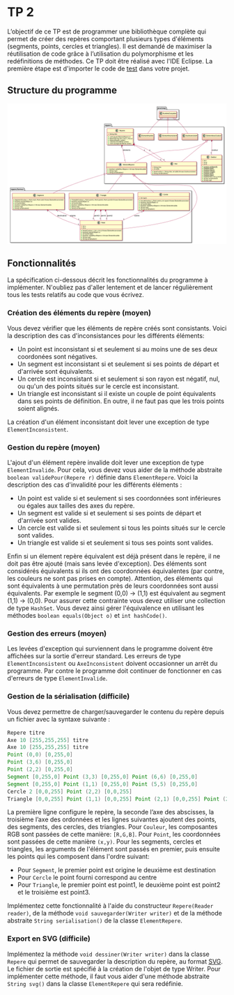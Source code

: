 # TP 2

L’objectif de ce TP est de programmer une bibliothèque complète qui permet de créer des repères comportant plusieurs types d'éléments (segments, points, cercles et triangles). Il est demandé de maximiser la réutilisation de code grâce à l’utilisation du polymorphisme et les redéfinitions de méthodes.
Ce TP doit être réalisé avec l'IDE Eclipse. La première étape est d'importer le code de [test](src/test/java) dans votre projet.

## Structure du programme

![Structure du programme](doc/design.png)

## Fonctionnalités

La spécification ci-dessous décrit les fonctionnalités du programme à implémenter. N'oubliez pas d'aller lentement et de lancer régulièrement tous les tests relatifs au code que vous écrivez.

### Création des éléments du repère (moyen)

Vous devez vérifier que les éléments de repère créés sont consistants. Voici la description des cas d'inconsistances pour les différents éléments:

* Un point est inconsistant si et seulement si au moins une de ses deux coordonées sont négatives.
* Un segment est inconsistant si et seulement si ses points de départ et d'arrivée sont équivalents.
* Un cercle est inconsistant si et seulement si son rayon est négatif, nul, ou qu'un des points situés sur le cercle est inconsistant.
* Un triangle est inconsistant si il existe un couple de point équivalents dans ses points de définition. En outre, il ne faut pas que les trois points soient alignés.

La création d'un élément inconsistant doit lever une exception de type `ElementInconsistent`.

### Gestion du repère (moyen)

L'ajout d'un élément repère invalide doit lever une exception de type `ElementInvalide`. Pour cela, vous devez vous aider de la méthode abstraite `boolean validePour(Repere r)` définie dans `ElementRepere`. Voici la description des cas d'invalidité pour les différents éléments :

* Un point est valide si et seulement si ses coordonnées sont inférieures ou égales aux tailles des axes du repère.
* Un segment est valide si et seulement si ses points de départ et d'arrivée sont valides.
* Un cercle est valide si et seulement si tous les points situés sur le cercle sont valides.
* Un triangle est valide si et seulement si tous ses points sont valides.

Enfin si un élement repère équivalent est déjà présent dans le repère, il ne doit pas être ajouté (mais sans levée d'exception). Des éléments sont considérés équivalents si ils ont des coordonnées équivalentes (par contre, les couleurs ne sont pas prises en compte). Attention, des éléments qui sont équivalents à une permutation près de leurs coordonnées sont aussi équivalents. Par exemple le segment (0,0) -> (1,1) est équivalent au segment (1,1) -> (0,0). Pour assurer cette contrainte vous devez utiliser une collection de type `HashSet`. Vous devez ainsi gérer l'équivalence en utilisant les méthodes `boolean equals(Object o)` et `int hashCode()`.

### Gestion des erreurs (moyen)

Les levées d'exception qui surviennent dans le programme doivent être affichées sur la sortie d'erreur standard. Les erreurs de type `ElementInconsistent` ou `AxeInconsistent` doivent occasionner un arrêt du programme. Par contre le programme doit continuer de fonctionner en cas d'erreurs de type `ElementInvalide`.

### Gestion de la sérialisation (difficile)

Vous devez permettre de charger/sauvegarder le contenu du repère depuis un fichier avec la syntaxe suivante :

~~~ java
Repere titre
Axe 10 [255,255,255] titre
Axe 10 [255,255,255] titre
Point (0,0) [0,255,0]
Point (3,6) [0,255,0]
Point (2,2) [0,255,0]
Segment [0,255,0] Point (3,3) [0,255,0] Point (6,6) [0,255,0]
Segment [0,255,0] Point (1,1) [0,255,0] Point (5,5) [0,255,0]
Cercle 2 [0,0,255] Point (2,2) [0,0,255]
Triangle [0,0,255] Point (1,1) [0,0,255] Point (2,1) [0,0,255] Point (2,2) [0,0,255]
~~~

La première ligne configure le repère, la seconde l’axe des abscisses, la troisième l’axe des ordonnées et les lignes suivantes ajoutent des points, des segments, des cercles, des triangles. Pour `Couleur`, les composantes RGB sont passées de cette manière: `[R,G,B]`. Pour `Point`, les coordonnées sont passées de cette manière `(x,y)`. Pour les segments, cercles et triangles, les arguments de l'élément sont passés en premier, puis ensuite les points qui les composent dans l'ordre suivant:

* Pour `Segment`, le premier point est origine le deuxième est destination
* Pour `Cercle` le point fourni correspond au centre
* Pour `Triangle`, le premier point est point1, le deuxième point est point2 et le troisième est point3.

Implémentez cette fonctionnalité à l'aide du constructeur `Repere(Reader reader)`, de la méthode `void sauvegarder(Writer writer)` et de la méthode abstraite `String serialisation()` de la classe `ElementRepere`.

### Export en SVG (difficile)

Implémentez la méthode `void dessiner(Writer writer)` dans la classe `Repere` qui permet de sauvegarder la description du repère, au format [SVG](http://fr.wikipedia.org/wiki/Scalable_Vector_Graphics). Le fichier de sortie est spécifié à la création de l'objet de type Writer. Pour implémenter cette méthode, il faut vous aider d'une méthode abstraite `String svg()` dans la classe `ElementRepere` qui sera redéfinie.
